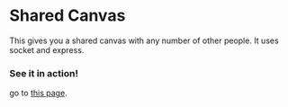 # Shared Canvas

This gives you a shared canvas with any number of other people. It uses socket and express.


### See it in action!

go to [this page](http://slugs.twotabsofacid.com/).